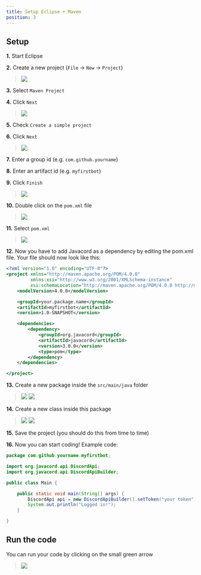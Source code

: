 ```yaml
---
title: Setup Eclipse + Maven
position: 3
---
```

## Setup

**1.** Start Eclipse

**2.** Create a new project (`File` -> `New` -> `Project`)
>![](https://i.imgur.com/hYeYxen.png)

**3.** Select `Maven Project`

**4.** Click `Next`

>![](https://i.imgur.com/CeHy9HK.png)

**5.** Check `Create a simple project`

**6.** Click `Next`

>![](https://i.imgur.com/xxbGmr6.png)

**7.** Enter a group id (e.g. `com.github.yourname`)

**8.** Enter an artifact id (e.g. `myfirstbot`)

**9.** Click `Finish`

>![](https://i.imgur.com/JSV9yrl.png)

**10.** Double click on the `pom.xml` file

>![](https://i.imgur.com/NCAALIt.png)

**11.** Select `pom.xml`

>![](https://i.imgur.com/kbdtiLJ.png)

**12.** Now you have to add Javacord as a dependency by editing the pom.xml file. Your file should now look like this:

```xml
<?xml version="1.0" encoding="UTF-8"?>
<project xmlns="http://maven.apache.org/POM/4.0.0"
         xmlns:xsi="http://www.w3.org/2001/XMLSchema-instance"
         xsi:schemaLocation="http://maven.apache.org/POM/4.0.0 http://maven.apache.org/xsd/maven-4.0.0.xsd">
    <modelVersion>4.0.0</modelVersion>

    <groupId>your.package.name</groupId>
    <artifactId>myfirstbot</artifactId>
    <version>1.0-SNAPSHOT</version>

    <dependencies>
        <dependency>
            <groupId>org.javacord</groupId>
            <artifactId>javacord</artifactId>
            <version>3.0.0</version>
            <type>pom</type>
        </dependency>
    </dependencies>

</project>
```

**13.** Create a new package inside the `src/main/java` folder

>![](https://i.imgur.com/Z1QNuQf.png)
>![](https://i.imgur.com/RKJc0yU.png)

**14.** Create a new class inside this package

>![](https://i.imgur.com/eUmumlz.png)
>![](https://i.imgur.com/GsPFaag.png)

**15.**  Save the project (you should do this from time to time)

>[](https://i.imgur.com/Ht5UT8S.png)

**16.** Now you can start coding! Example code:
```java
package com.github.yourname.myfirstbot;

import org.javacord.api.DiscordApi;
import org.javacord.api.DiscordApiBuilder;

public class Main {

    public static void main(String[] args) {
        DiscordApi api = new DiscordApiBuilder().setToken("your token").login().join();
        System.out.println("Logged in!");
    }

}
```

## Run the code

You can run your code by clicking on the small green arrow
>![](https://i.imgur.com/rsIHH9M.png)
